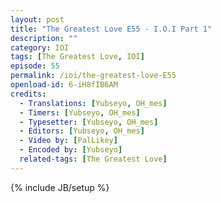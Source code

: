 ```yaml
---
layout: post
title: "The Greatest Love E55 - I.O.I Part 1"
description: ""
category: IOI
tags: [The Greatest Love, IOI]
episode: 55
permalink: /ioi/the-greatest-love-E55
openload-id: 6-iH8fIB6AM
credits:
  - Translations: [Yubseyo, OH_mes]
  - Timers: [Yubseyo, OH_mes]
  - Typesetter: [Yubseyo, OH_mes]
  - Editors: [Yubseyo, OH_mes]
  - Video by: [PalLikey]
  - Encoded by: [Yubseyo]
  related-tags: [The Greatest Love]
---
```

{% include JB/setup %}
